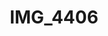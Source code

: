 ---
pid: '158'
layout: photos
title: IMG_4406
filename: IMG_4406.jpg
caption: 
previous_pid: '157'
next_pid: '159'
permalink: "/photos/158.html"
---